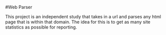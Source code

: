 #Web Parser


This project is an independent study that takes in a url and parses any html page that is within that domain.  The idea for this is to get as many site statistics as possible for reporting.

